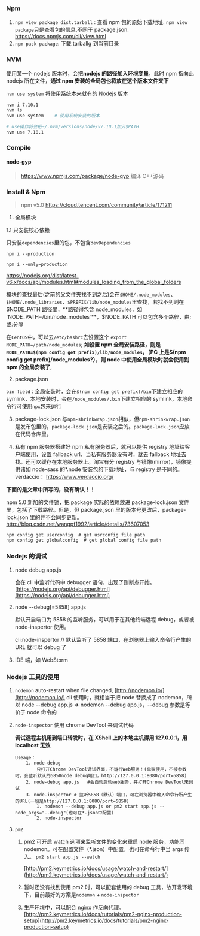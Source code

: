 ### Npm

1. `npm view package dist.tarball` : 查看 npm 包的原始下载地址. `npm view package`只是查看包的信息,不同于 package.json. https://docs.npmjs.com/cli/view.html
2. `npm pack package`: 下载 tarballg 到当前目录

### NVM

使用某一个 nodejs 版本时，会把**nodejs 的路径加入环境变量**，此时 npm 指向此 nodejs 所在文件，**通过 npm 安装的全局包也将放在这个版本文件夹下**

`nvm use system` 将使用系统本来就有的 Nodejs 版本

```bash
nvm i 7.10.1
nvm ls
nvm use system    # 使用系统安装的版本

# use操作将会把~/.nvm/versions/node/v7.10.1加入$PATH
nvm use 7.10.1
```

### Compile

#### node-gyp

> https://www.npmjs.com/package/node-gyp
> 编译 C++源码

### Install & Npm

> npm v5.0 https://cloud.tencent.com/community/article/171211

1.  全局模块

1.1 只安装核心依赖

只安装`dependencies`里的包，不包含`devDependencies`

`npm i --production`

`npm i --only=production`

https://nodejs.org/dist/latest-v6.x/docs/api/modules.html#modules_loading_from_the_global_folders

模块的查找最后(之前的父文件夹找不到之后)会在`$HOME/.node_modules`、`$HOME/.node_libraries`、`$PREFIX/lib/node_modules`里查找，若找不到则在$NODE_PATH 路径里，**路径得包含 node_modules，如`NODE_PATH=/bin/node_modules`**，$NODE_PATH 可以包含多个路径，由;或:分隔

在`CentOS`中，可以去`/etc/bashrc`去设置这个
`export NODE_PATH=/path/node_modules`; **如设置 npm 全局安装路径，则是`NODE_PATH=$(npm config get prefix)/lib/node_modules`，（PC 上是\$(npm config get prefix)/node_modules?），则 node 中使用全局模块时就会使用到 npm 的全局安装了,**

2.  package.json

`bin field` : 全局安装时，会在`$(npm config get prefix)/bin`下建立相应的 symlink，本地安装时，会在`/node_modules/.bin`下建立相应的 symlink，本地命令行可使用`npx`包来运行

3.  package-lock.json
    与`npm-shrinkwrap.json`相似，但`npm-shrinkwrap.json`是发布包里的，`package-lock.json`是安装之后的。`package-lock.json`应放在代码仓库里。

4.  私有 npm 服务器搭建好 npm 私有服务器后，就可以提供 registry 地址给客户端使用，设置 fallback url，当私有服务器没有时，就去 fallback 地址去找。还可以缓存在本地服务器上。淘宝有分 registry 与镜像(mirror)，镜像提供诸如 node-sass 的\*.node 安装包的下载地址，与 registry 是不同的。
    verdaccio： https://www.verdaccio.org/

**下面的是文章中所写的，没有确认！！**

npm 5.0 新加的文件锁，把 package 实际的依赖放进 package-lock.json 文件里，包括了下载路径。但是，但 package.json 里的版本号更改后，package-lock.json 里的并不会同步更新。
http://blog.csdn.net/wangpf1992/article/details/73607053

```
npm config get userconfig  # get usrconfig file path
npm config get globalconfig  # get global config file path
```

### Nodejs 的调试

1.  node debug app.js

    会在 cli 中监听代码中 debugger 语句，出现了则断点开始。
    [https://nodejs.org/api/debugger.html](https://nodejs.org/api/debugger.html)

2.  node --debug[=5858] app.js

    默认开启端口为 5858 的监听服务，可以用于在其他终端远程 debug，或者被 node-inspertor 使用。

    cli:node-inspertor // 默认监听了 5858 端口，在浏览器上输入命令行产生的 URL 就可以 debug 了

3.  IDE 端，如 WebStorm

### Nodejs 工具的使用

1.  `nodemon`
    auto-restart when file changed, [http://nodemon.io/](http://nodemon.io/)
    cli 使用时，就相当于把 node 替换成了 nodemon，所以
    node --debug app.js => nodemon --debug app.js，--debug 参数是等价于 node 命令的

2.  `node-inspector`
    使用 chrome DevTool 来调试代码

    **调试远程主机用到端口转发时，在 XShell 上的本地主机得用 127.0.0.1，用 localhost 无效**

    ```
    Useage：
    	1. node-debug
    		只打开Chrome DevTool调试界面，不运行Web服务！(单独使用，不接参数时，会监听默认的5858node debug端口，http://127.0.0.1:8080/port=5858)
    	2. node-debug app.js   #会自动启动web服务，并打开Chrome DevTool来调试
    	3. node-inspector # 监听5858（默认）端口，可在浏览器中输入命令行所产生的URL(一般是http://127.0.0.1:8080/port=5858)
    		1. nodemon --debug app.js or pm2 start app.js --node_args="--debug"(也可在*.json中配置)
    		2. node-inspector
    ```

3.  `pm2`

    1.  pm2 可开启 watch 选项来监听文件的变化来重启 node 服务，功能同 nodemon。可在配置文件（\*.json）中配置，也可在命令行中当 args 传入。 `pm2 start app.js --watch`

        [http://pm2.keymetrics.io/docs/usage/watch-and-restart/](http://pm2.keymetrics.io/docs/usage/watch-and-restart/)

    2.  暂时还没有找到使用 pm2 时，可以配套使用的 debug 工具，故开发环境下，目前最好的方案是`nodemon` + `node-inspector`
    3.  生产环境中，可以配合 nginx 作反向代理。 [http://pm2.keymetrics.io/docs/tutorials/pm2-nginx-production-setup](http://pm2.keymetrics.io/docs/tutorials/pm2-nginx-production-setup)
